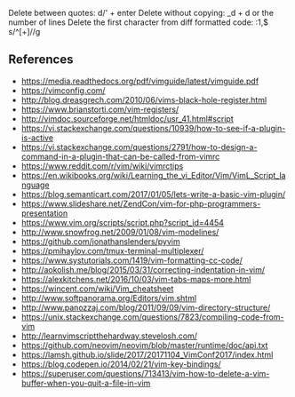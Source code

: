 Delete between quotes: d/' + enter
Delete without copying: _d + d or the number of lines
Delete the first character from diff formatted code: :1,$ s/^[+]//g

## References
* https://media.readthedocs.org/pdf/vimguide/latest/vimguide.pdf
* https://vimconfig.com/
* http://blog.dreasgrech.com/2010/06/vims-black-hole-register.html
* https://www.brianstorti.com/vim-registers/
* http://vimdoc.sourceforge.net/htmldoc/usr_41.html#script
* https://vi.stackexchange.com/questions/10939/how-to-see-if-a-plugin-is-active
* https://vi.stackexchange.com/questions/2791/how-to-design-a-command-in-a-plugin-that-can-be-called-from-vimrc
* https://www.reddit.com/r/vim/wiki/vimrctips
* https://en.wikibooks.org/wiki/Learning_the_vi_Editor/Vim/VimL_Script_language
* https://blog.semanticart.com/2017/01/05/lets-write-a-basic-vim-plugin/
* https://www.slideshare.net/ZendCon/vim-for-php-programmers-presentation
* https://www.vim.org/scripts/script.php?script_id=4454
* http://www.snowfrog.net/2009/01/08/vim-modelines/
* https://github.com/jonathanslenders/pyvim
* https://pmihaylov.com/tmux-terminal-multiplexer/
* https://www.systutorials.com/1419/vim-formatting-cc-code/
* http://aokolish.me/blog/2015/03/31/correcting-indentation-in-vim/
* https://alexkitchens.net/2016/10/03/vim-tabs-maps-more.html
* https://wincent.com/wiki/Vim_cheatsheet
* http://www.softpanorama.org/Editors/vim.shtml
* http://www.panozzaj.com/blog/2011/09/09/vim-directory-structure/
* https://unix.stackexchange.com/questions/7823/compiling-code-from-vim
* http://learnvimscriptthehardway.stevelosh.com/
* https://github.com/neovim/neovim/blob/master/runtime/doc/api.txt
* https://lamsh.github.io/slide/2017/20171104_VimConf2017/index.html
* https://blog.codepen.io/2014/02/21/vim-key-bindings/
* https://superuser.com/questions/713413/vim-how-to-delete-a-vim-buffer-when-you-quit-a-file-in-vim
